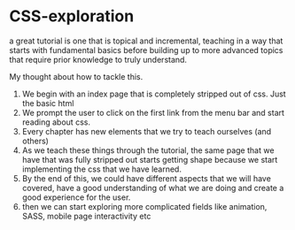 # CSS-exploration

a great tutorial is one that is topical and incremental, teaching in a way that starts with fundamental basics before building up to more advanced topics that require prior knowledge to truly understand.

My thought about how to tackle this.
1. We begin with an index page that is completely stripped out of css. Just the basic html
2. We prompt the user to click on the first link from the menu bar and start reading about css.
3. Every chapter has new elements that we try to teach ourselves (and others)
4. As we teach these things through the tutorial, the same page that we have that was fully stripped out starts getting shape because we start implementing the css that we have learned.
5. By the end of this, we could have different aspects that we will have covered, have a good understanding of what we are doing and create a good experience for the user.
6. then we can start exploring more complicated fields like animation, SASS, mobile page interactivity etc
